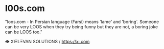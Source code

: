# l00s.com

"loos.com - In Persian language (Farsi) means 'lame' and 'boring'. Someone can be very LOOS when they try being funny
but they are not, a boring joke can be LOOS too."

👁 XIΞLΞVAN SOLUTIONS / https://xı.com